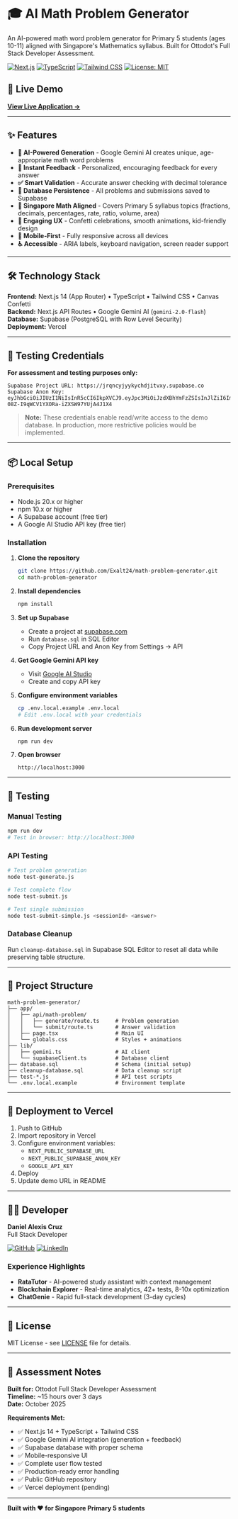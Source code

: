 # 🎓 AI Math Problem Generator

An AI-powered math word problem generator for Primary 5 students (ages 10-11) aligned with Singapore's Mathematics syllabus. Built for Ottodot's Full Stack Developer Assessment.

[![Next.js](https://img.shields.io/badge/Next.js-14.0.4-black?style=flat&logo=next.js)](https://nextjs.org/)
[![TypeScript](https://img.shields.io/badge/TypeScript-5.3.3-blue?style=flat&logo=typescript)](https://www.typescriptlang.org/)
[![Tailwind CSS](https://img.shields.io/badge/Tailwind-3.4.18-38B2AC?style=flat&logo=tailwind-css)](https://tailwindcss.com/)
[![License: MIT](https://img.shields.io/badge/License-MIT-yellow.svg)](https://opensource.org/licenses/MIT)

## 🚀 Live Demo

**[View Live Application →](https://math-problem-generator-one.vercel.app/)**

---

## ✨ Features

- **🤖 AI-Powered Generation** - Google Gemini AI creates unique, age-appropriate math word problems
- **📝 Instant Feedback** - Personalized, encouraging feedback for every answer
- **✅ Smart Validation** - Accurate answer checking with decimal tolerance
- **💾 Database Persistence** - All problems and submissions saved to Supabase
- **🎯 Singapore Math Aligned** - Covers Primary 5 syllabus topics (fractions, decimals, percentages, rate, ratio, volume, area)
- **🎉 Engaging UX** - Confetti celebrations, smooth animations, kid-friendly design
- **📱 Mobile-First** - Fully responsive across all devices
- **♿ Accessible** - ARIA labels, keyboard navigation, screen reader support

---

## 🛠️ Technology Stack

**Frontend:** Next.js 14 (App Router) • TypeScript • Tailwind CSS • Canvas Confetti  
**Backend:** Next.js API Routes • Google Gemini AI (`gemini-2.0-flash`)  
**Database:** Supabase (PostgreSQL with Row Level Security)  
**Deployment:** Vercel

---

## 🧪 Testing Credentials

**For assessment and testing purposes only:**

```
Supabase Project URL: https://jrqncyjyykychdjitvxy.supabase.co
Supabase Anon Key: eyJhbGciOiJIUzI1NiIsInR5cCI6IkpXVCJ9.eyJpc3MiOiJzdXBhYmFzZSIsInJlZiI6ImpycW5jeWp5eWt5Y2hkaml0dnh5Iiwicm9sZSI6ImFub24iLCJpYXQiOjE3NjA3MjM1MzIsImV4cCI6MjA3NjI5OTUzMn0.4xVeUS2zq-08Z-I9qWCV1YXORa-iZXSW97YUjA4J1X4
```

> **Note:** These credentials enable read/write access to the demo database. In production, more restrictive policies would be implemented.

---

## 📦 Local Setup

### Prerequisites
- Node.js 20.x or higher
- npm 10.x or higher
- A Supabase account (free tier)
- A Google AI Studio API key (free tier)

### Installation

1. **Clone the repository**
   ```bash
   git clone https://github.com/Exalt24/math-problem-generator.git
   cd math-problem-generator
   ```

2. **Install dependencies**
   ```bash
   npm install
   ```

3. **Set up Supabase**
   - Create a project at [supabase.com](https://supabase.com)
   - Run `database.sql` in SQL Editor
   - Copy Project URL and Anon Key from Settings → API

4. **Get Google Gemini API key**
   - Visit [Google AI Studio](https://aistudio.google.com/app/apikey)
   - Create and copy API key

5. **Configure environment variables**
   ```bash
   cp .env.local.example .env.local
   # Edit .env.local with your credentials
   ```

6. **Run development server**
   ```bash
   npm run dev
   ```

7. **Open browser**
   ```
   http://localhost:3000
   ```

---

## 🧪 Testing

### Manual Testing
```bash
npm run dev
# Test in browser: http://localhost:3000
```

### API Testing
```bash
# Test problem generation
node test-generate.js

# Test complete flow
node test-submit.js

# Test single submission
node test-submit-simple.js <sessionId> <answer>
```

### Database Cleanup
Run `cleanup-database.sql` in Supabase SQL Editor to reset all data while preserving table structure.

---

## 📁 Project Structure

```
math-problem-generator/
├── app/
│   ├── api/math-problem/
│   │   ├── generate/route.ts     # Problem generation
│   │   └── submit/route.ts       # Answer validation
│   ├── page.tsx                  # Main UI
│   └── globals.css               # Styles + animations
├── lib/
│   ├── gemini.ts                 # AI client
│   └── supabaseClient.ts         # Database client
├── database.sql                  # Schema (initial setup)
├── cleanup-database.sql          # Data cleanup script
├── test-*.js                     # API test scripts
└── .env.local.example            # Environment template
```

---

## 🚀 Deployment to Vercel

1. Push to GitHub
2. Import repository in Vercel
3. Configure environment variables:
   - `NEXT_PUBLIC_SUPABASE_URL`
   - `NEXT_PUBLIC_SUPABASE_ANON_KEY`
   - `GOOGLE_API_KEY`
4. Deploy
5. Update demo URL in README

---

## 👨‍💻 Developer

**Daniel Alexis Cruz**  
Full Stack Developer

[![GitHub](https://img.shields.io/badge/GitHub-Exalt24-181717?style=flat&logo=github)](https://github.com/Exalt24)
[![LinkedIn](https://img.shields.io/badge/LinkedIn-dacruz24-0077B5?style=flat&logo=linkedin)](https://linkedin.com/in/dacruz24)

### Experience Highlights
- **RataTutor** - AI-powered study assistant with context management
- **Blockchain Explorer** - Real-time analytics, 42+ tests, 8-10x optimization
- **ChatGenie** - Rapid full-stack development (3-day cycles)

---

## 📄 License

MIT License - see [LICENSE](LICENSE) file for details.

---

## 📝 Assessment Notes

**Built for:** Ottodot Full Stack Developer Assessment  
**Timeline:** ~15 hours over 3 days  
**Date:** October 2025

**Requirements Met:**
- ✅ Next.js 14 + TypeScript + Tailwind CSS
- ✅ Google Gemini AI integration (generation + feedback)
- ✅ Supabase database with proper schema
- ✅ Mobile-responsive UI
- ✅ Complete user flow tested
- ✅ Production-ready error handling
- ✅ Public GitHub repository
- ✅ Vercel deployment (pending)

---

**Built with ❤️ for Singapore Primary 5 students**